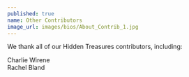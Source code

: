 ```yaml
---
published: true
name: Other Contributors
image_url: images/bios/About_Contrib_1.jpg
---
```

We thank all of our Hidden Treasures contributors, including:  

Charlie Wirene  
Rachel Bland
